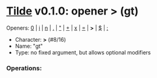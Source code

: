 
# [Tilde](./README.md) v0.1.0: opener > (gt)

Openers: [0](./num.md) | [i](./inp.md) | [n](./seq.md) | [.](./more.md) | ["](./str.md) | [+](./plus.md) | [x](./x.md) | [=](./eq.md) | **>** | [$](./var.md) | [:](./forall.md)

* Character: **>** (#8/16)
* Name: "gt"
* Type: no fixed argument, but allows optional modifiers

### Operations:

